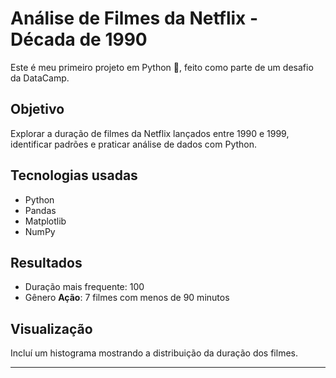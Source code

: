 
# Análise de Filmes da Netflix - Década de 1990

Este é meu primeiro projeto em Python 🎉, feito como parte de um desafio da DataCamp.

## Objetivo
Explorar a duração de filmes da Netflix lançados entre 1990 e 1999, identificar padrões e praticar análise de dados com Python.

## Tecnologias usadas
- Python
- Pandas
- Matplotlib
- NumPy

## Resultados
- Duração mais frequente: 100
- Gênero **Ação**: 7 filmes com menos de 90 minutos

## Visualização
Incluí um histograma mostrando a distribuição da duração dos filmes.

---

